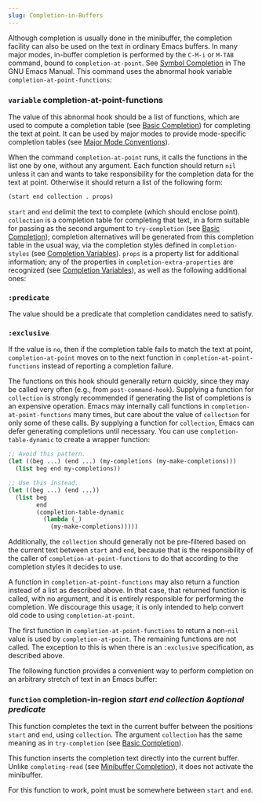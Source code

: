 ```yaml
---
slug: Completion-in-Buffers
---
```


Although completion is usually done in the minibuffer, the completion facility can also be used on the text in ordinary Emacs buffers. In many major modes, in-buffer completion is performed by the `C-M-i` or `M-TAB` command, bound to `completion-at-point`. See [Symbol Completion](https://www.gnu.org/software/emacs/manual/html_mono/emacs.html#Symbol-Completion) in The GNU Emacs Manual. This command uses the abnormal hook variable `completion-at-point-functions`:

### <span className="tag variable">`variable`</span> **completion-at-point-functions**

The value of this abnormal hook should be a list of functions, which are used to compute a completion table (see [Basic Completion](/docs/elisp/Basic-Completion)) for completing the text at point. It can be used by major modes to provide mode-specific completion tables (see [Major Mode Conventions](/docs/elisp/Major-Mode-Conventions)).

When the command `completion-at-point` runs, it calls the functions in the list one by one, without any argument. Each function should return `nil` unless it can and wants to take responsibility for the completion data for the text at point. Otherwise it should return a list of the following form:

```lisp
(start end collection . props)
```

`start` and `end` delimit the text to complete (which should enclose point). `collection` is a completion table for completing that text, in a form suitable for passing as the second argument to `try-completion` (see [Basic Completion](/docs/elisp/Basic-Completion)); completion alternatives will be generated from this completion table in the usual way, via the completion styles defined in `completion-styles` (see [Completion Variables](/docs/elisp/Completion-Variables)). `props` is a property list for additional information; any of the properties in `completion-extra-properties` are recognized (see [Completion Variables](/docs/elisp/Completion-Variables)), as well as the following additional ones:

### `:predicate`

The value should be a predicate that completion candidates need to satisfy.

### `:exclusive`

If the value is `no`, then if the completion table fails to match the text at point, `completion-at-point` moves on to the next function in `completion-at-point-functions` instead of reporting a completion failure.

The functions on this hook should generally return quickly, since they may be called very often (e.g., from `post-command-hook`). Supplying a function for `collection` is strongly recommended if generating the list of completions is an expensive operation. Emacs may internally call functions in `completion-at-point-functions` many times, but care about the value of `collection` for only some of these calls. By supplying a function for `collection`, Emacs can defer generating completions until necessary. You can use `completion-table-dynamic` to create a wrapper function:

```lisp
;; Avoid this pattern.
(let ((beg ...) (end ...) (my-completions (my-make-completions)))
  (list beg end my-completions))

;; Use this instead.
(let ((beg ...) (end ...))
  (list beg
        end
        (completion-table-dynamic
          (lambda (_)
            (my-make-completions)))))
```

Additionally, the `collection` should generally not be pre-filtered based on the current text between `start` and `end`, because that is the responsibility of the caller of `completion-at-point-functions` to do that according to the completion styles it decides to use.

A function in `completion-at-point-functions` may also return a function instead of a list as described above. In that case, that returned function is called, with no argument, and it is entirely responsible for performing the completion. We discourage this usage; it is only intended to help convert old code to using `completion-at-point`.

The first function in `completion-at-point-functions` to return a non-`nil` value is used by `completion-at-point`. The remaining functions are not called. The exception to this is when there is an `:exclusive` specification, as described above.

The following function provides a convenient way to perform completion on an arbitrary stretch of text in an Emacs buffer:

### <span className="tag function">`function`</span> **completion-in-region** *start end collection \&optional predicate*

This function completes the text in the current buffer between the positions `start` and `end`, using `collection`. The argument `collection` has the same meaning as in `try-completion` (see [Basic Completion](/docs/elisp/Basic-Completion)).

This function inserts the completion text directly into the current buffer. Unlike `completing-read` (see [Minibuffer Completion](/docs/elisp/Minibuffer-Completion)), it does not activate the minibuffer.

For this function to work, point must be somewhere between `start` and `end`.
